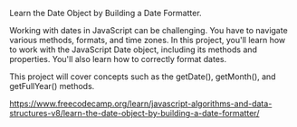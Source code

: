 Learn the Date Object by Building a Date Formatter.

Working with dates in JavaScript can be challenging. You have to navigate various methods, formats, and time zones. In this project, you'll learn how to work with the JavaScript Date object, including its methods and properties. You'll also learn how to correctly format dates.

This project will cover concepts such as the getDate(), getMonth(), and getFullYear() methods.

https://www.freecodecamp.org/learn/javascript-algorithms-and-data-structures-v8/learn-the-date-object-by-building-a-date-formatter/

